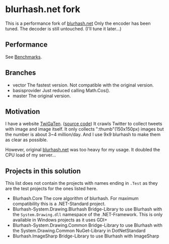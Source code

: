 # blurhash.net fork
This is a performance fork of [blurhash.net](https://github.com/MarkusPalcer/blurhash.net)
Only the encoder has been tuned. The decoder is still untouched. (I'll tune it later...)

## Performance

See [Benchmarks](https://github.com/204504bySE/blurhash.net/wiki/Benchmarks).

## Branches

* vector
   The fastest version. Not compatible with the original version.
* basisprovider
   Just reduced calling Math.Cos().
* master
   The original version.


## Motivation
I have a website [TwiGaTen](https://twigaten.204504byse.info/). ([source code](https://github.com/204504bySE/twigaten))
It crawls Twitter to collect tweets with image and image itself. It only collects ":thumb"(150x150px) images but the number is about 3~4 million/day. And I use 9x9 blurhash to make them as clear as possible.

However, original [blurhash.net](https://github.com/MarkusPalcer/blurhash.net) was too heavy for my usage. It doubled the CPU load of my server... 

## Projects in this solution
This list does not contain the projects with names ending in `.Test` as they are the test projects for the ones listed here.

- Blurhash.Core
  The core algorithm of blurhash. For maximum compatibility this is a .NET-Standard project.
- Blurhash-System.Drawing.Blurhash
  Bridge-Library to use Blurhash with the `System.Drawing.dll` namespace of the .NET-Framework.
  This is only available in Windows projects as it uses GDI+
- Blurhash-System.Drawing.Common
  Bridge-Library to use Blurhash with the System.Drawing.Common NuGet-Library in DotNetStandard
- Blurhash.ImageSharp
  Bridge-Library to use Blurhash with ImageSharp
